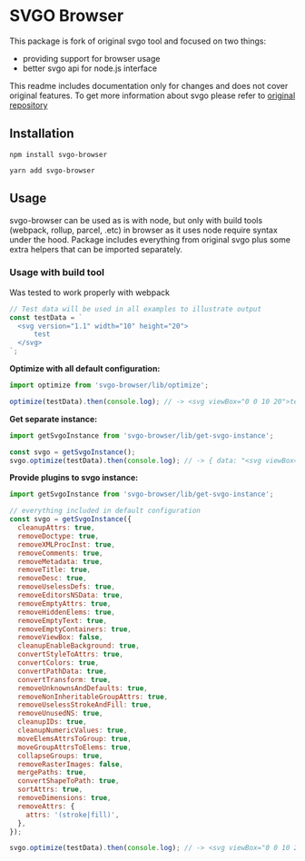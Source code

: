 # SVGO Browser

This package is fork of original svgo tool and focused on two things:

- providing support for browser usage
- better svgo api for node.js interface

This readme includes documentation only for changes and does not cover original features. To get more information about svgo please refer to [original repository](https://github.com/svg/svgo)

## Installation

```
npm install svgo-browser

yarn add svgo-browser
```

## Usage

svgo-browser can be used as is with node, but only with build tools (webpack, rollup, parcel, .etc) in browser as it uses node require syntax under the hood. Package includes everything from original svgo plus some extra helpers that can be imported separately.

### Usage with build tool

Was tested to work properly with webpack

```js
// Test data will be used in all examples to illustrate output
const testData = `
  <svg version="1.1" width="10" height="20">
      test
  </svg>
`;
```

**Optimize with all default configuration:**

```js
import optimize from 'svgo-browser/lib/optimize';

optimize(testData).then(console.log); // -> <svg viewBox="0 0 10 20">test</svg>
```

**Get separate instance:**

```js
import getSvgoInstance from 'svgo-browser/lib/get-svgo-instance';

const svgo = getSvgoInstance();
svgo.optimize(testData).then(console.log); // -> { data: "<svg viewBox="0 0 10 20">test</svg>", info: {}}
```

**Provide plugins to svgo instance:**

```js
import getSvgoInstance from 'svgo-browser/lib/get-svgo-instance';

// everything included in default configuration
const svgo = getSvgoInstance({
  cleanupAttrs: true,
  removeDoctype: true,
  removeXMLProcInst: true,
  removeComments: true,
  removeMetadata: true,
  removeTitle: true,
  removeDesc: true,
  removeUselessDefs: true,
  removeEditorsNSData: true,
  removeEmptyAttrs: true,
  removeHiddenElems: true,
  removeEmptyText: true,
  removeEmptyContainers: true,
  removeViewBox: false,
  cleanupEnableBackground: true,
  convertStyleToAttrs: true,
  convertColors: true,
  convertPathData: true,
  convertTransform: true,
  removeUnknownsAndDefaults: true,
  removeNonInheritableGroupAttrs: true,
  removeUselessStrokeAndFill: true,
  removeUnusedNS: true,
  cleanupIDs: true,
  cleanupNumericValues: true,
  moveElemsAttrsToGroup: true,
  moveGroupAttrsToElems: true,
  collapseGroups: true,
  removeRasterImages: false,
  mergePaths: true,
  convertShapeToPath: true,
  sortAttrs: true,
  removeDimensions: true,
  removeAttrs: {
    attrs: '(stroke|fill)',
  },
});

svgo.optimize(testData).then(console.log); // -> <svg viewBox="0 0 10 20">test</svg>
```
